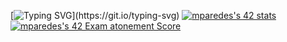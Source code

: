 [![Typing SVG](https://readme-typing-svg.demolab.com?font=Rajdhani&size=30&duration=2000&pause=4000&color=F7E105&background=3D00FF00&center=true&vCenter=true&width=435&lines=***%E2%9A%A1+UNDER+CONSTRUCTION+%E2%9A%A1***)](https://git.io/typing-svg)
[![mparedes's 42 stats](https://badge42.vercel.app/api/v2/cl9h35a2k00250hmhmoa5mxel/stats?cursusId=21&coalitionId=65)](https://github.com/JaeSeoKim/badge42)
[![mparedes's 42 Exam atonement Score](https://badge42.vercel.app/api/v2/cl9h35a2k00250hmhmoa5mxel/project/2785621)](https://github.com/JaeSeoKim/badge42)
